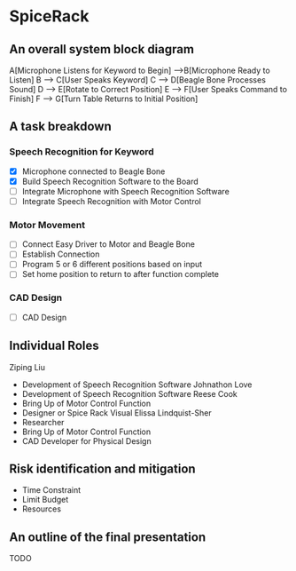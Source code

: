 # SpiceRack


##	An overall system block diagram

A[Microphone Listens for Keyword to Begin] -->B[Microphone Ready to Listen]
B --> C[User Speaks Keyword]
C --> D[Beagle Bone Processes Sound]
D --> E[Rotate to Correct Position]
E --> F[User Speaks Command to Finish]
F --> G[Turn Table Returns to Initial Position]

##	A task breakdown 

### Speech Recognition for Keyword
- [x] Microphone connected to Beagle Bone
- [x] Build Speech Recognition Software to the Board
- [ ] Integrate Microphone with Speech Recognition Software
- [ ] Integrate Speech Recognition with Motor Control
### Motor Movement
- [ ] Connect Easy Driver to Motor and Beagle Bone
- [ ] Establish Connection
- [ ] Program 5 or 6 different positions based on input
- [ ] Set home position to return to after function complete
### CAD Design
- [ ] CAD Design

##	Individual Roles

Ziping Liu
- Development of Speech Recognition Software
Johnathon Love
- Development of Speech Recognition Software
Reese Cook
- Bring Up of Motor Control Function
- Designer or Spice Rack Visual 
Elissa Lindquist-Sher
- Researcher
- Bring Up of Motor Control Function
- CAD Developer for Physical Design


##	Risk identification and mitigation
- Time Constraint
- Limit Budget
- Resources 

##	An outline of the final presentation
TODO

